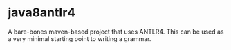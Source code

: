 # java8antlr4

A bare-bones maven-based project that uses ANTLR4. This can be used as a
very minimal starting point to writing a grammar.
